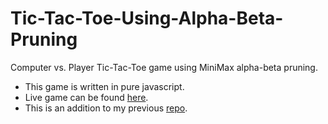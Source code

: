 # Tic-Tac-Toe-Using-Alpha-Beta-Pruning
Computer vs. Player Tic-Tac-Toe game using MiniMax alpha-beta pruning.
* This game is written in pure javascript. 
* Live game can be found [here](https://jinpa-t.github.io/Tic-Tac-Toe-Using-Alpha-Beta-Pruning/).
* This is an addition to my previous [repo](https://github.com/jinpa-t/Tic-Tac-Toe-in-Javascript.git).
